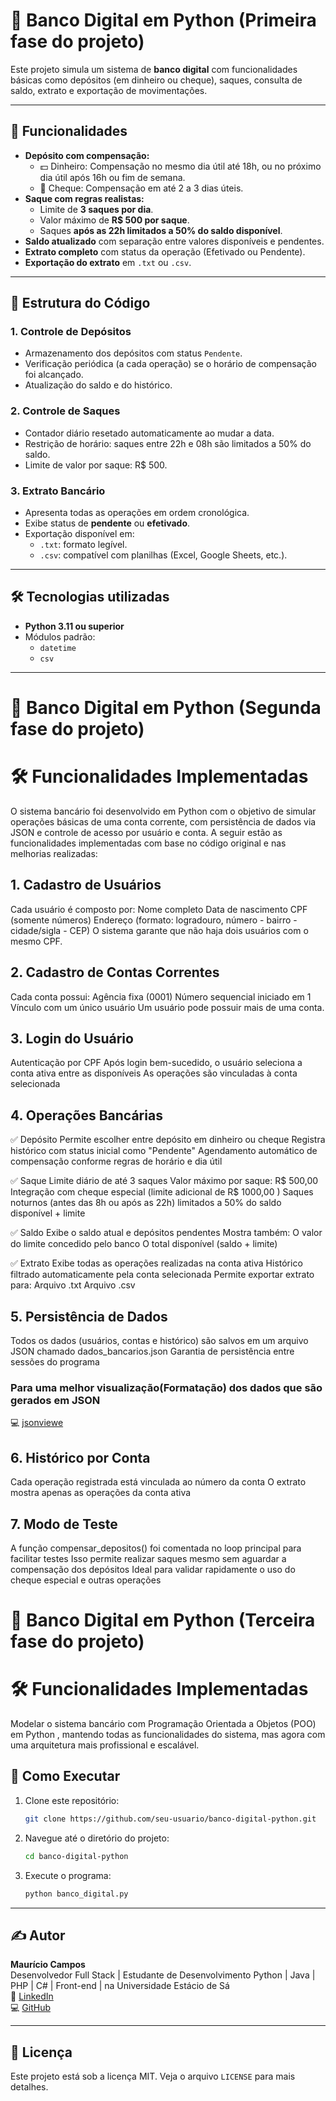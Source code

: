 
# 🏦 Banco Digital em Python (Primeira fase do projeto)

Este projeto simula um sistema de **banco digital** com funcionalidades básicas como depósitos (em dinheiro ou cheque), saques, consulta de saldo, extrato e exportação de movimentações.

---

## 🚀 Funcionalidades

- **Depósito com compensação:**
  - 💵 Dinheiro: Compensação no mesmo dia útil até 18h, ou no próximo dia útil após 16h ou fim de semana.
  - 🧾 Cheque: Compensação em até 2 a 3 dias úteis.
- **Saque com regras realistas:**
  - Limite de **3 saques por dia**.
  - Valor máximo de **R$ 500 por saque**.
  - Saques **após as 22h limitados a 50% do saldo disponível**.
- **Saldo atualizado** com separação entre valores disponíveis e pendentes.
- **Extrato completo** com status da operação (Efetivado ou Pendente).
- **Exportação do extrato** em `.txt` ou `.csv`.

---

## 📂 Estrutura do Código

### 1. Controle de Depósitos
- Armazenamento dos depósitos com status `Pendente`.
- Verificação periódica (a cada operação) se o horário de compensação foi alcançado.
- Atualização do saldo e do histórico.

### 2. Controle de Saques
- Contador diário resetado automaticamente ao mudar a data.
- Restrição de horário: saques entre 22h e 08h são limitados a 50% do saldo.
- Limite de valor por saque: R$ 500.

### 3. Extrato Bancário
- Apresenta todas as operações em ordem cronológica.
- Exibe status de **pendente** ou **efetivado**.
- Exportação disponível em:
  - `.txt`: formato legível.
  - `.csv`: compatível com planilhas (Excel, Google Sheets, etc.).

---

## 🛠 Tecnologias utilizadas

- **Python 3.11 ou superior**
- Módulos padrão:
  - `datetime`
  - `csv`

---

# 🏦 Banco Digital em Python (Segunda fase do projeto)

# 🛠️ Funcionalidades Implementadas
O sistema bancário foi desenvolvido em Python com o objetivo de simular operações básicas de uma conta corrente, com persistência de dados via JSON e controle de acesso por usuário e conta. A seguir estão as funcionalidades implementadas com base no código original e nas melhorias realizadas:

## 1. Cadastro de Usuários
Cada usuário é composto por:
Nome completo
Data de nascimento
CPF (somente números)
Endereço (formato: logradouro, número - bairro - cidade/sigla - CEP)
O sistema garante que não haja dois usuários com o mesmo CPF.

## 2. Cadastro de Contas Correntes
Cada conta possui:
Agência fixa (0001)
Número sequencial iniciado em 1
Vínculo com um único usuário
Um usuário pode possuir mais de uma conta.

## 3. Login do Usuário
Autenticação por CPF
Após login bem-sucedido, o usuário seleciona a conta ativa entre as disponíveis
As operações são vinculadas à conta selecionada

## 4. Operações Bancárias
✅ Depósito
Permite escolher entre depósito em dinheiro ou cheque
Registra histórico com status inicial como "Pendente"
Agendamento automático de compensação conforme regras de horário e dia útil

✅ Saque
Limite diário de até 3 saques
Valor máximo por saque: R$ 500,00
Integração com cheque especial (limite adicional de R$ 1000,00 )
Saques noturnos (antes das 8h ou após as 22h) limitados a 50% do saldo disponível + limite

✅ Saldo
Exibe o saldo atual e depósitos pendentes
Mostra também:
O valor do limite concedido pelo banco
O total disponível (saldo + limite)

✅ Extrato
Exibe todas as operações realizadas na conta ativa
Histórico filtrado automaticamente pela conta selecionada
Permite exportar extrato para:
Arquivo .txt
Arquivo .csv

## 5. Persistência de Dados
Todos os dados (usuários, contas e histórico) são salvos em um arquivo JSON chamado dados_bancarios.json
Garantia de persistência entre sessões do programa

### Para uma melhor visualização(Formatação) dos dados que são gerados em JSON
💻 [jsonviewe](https://jsonviewer.stack.hu/)

## 6. Histórico por Conta
Cada operação registrada está vinculada ao número da conta
O extrato mostra apenas as operações da conta ativa

## 7. Modo de Teste
A função compensar_depositos() foi comentada no loop principal para facilitar testes
Isso permite realizar saques mesmo sem aguardar a compensação dos depósitos
Ideal para validar rapidamente o uso do cheque especial e outras operações

# 🏦 Banco Digital em Python (Terceira fase do projeto)

# 🛠️ Funcionalidades Implementadas
Modelar o sistema bancário com Programação Orientada a Objetos (POO) em Python , mantendo todas as funcionalidades do sistema, mas agora com uma arquitetura mais profissional e escalável.


## 🧪 Como Executar

1. Clone este repositório:
   ```bash
   git clone https://github.com/seu-usuario/banco-digital-python.git
   ```

2. Navegue até o diretório do projeto:
   ```bash
   cd banco-digital-python
   ```

3. Execute o programa:
   ```bash
   python banco_digital.py
   ```

---

## ✍️ Autor

**Maurício Campos**  
Desenvolvedor Full Stack | Estudante de Desenvolvimento Python | Java | PHP | C# | Front-end | na Universidade Estácio de Sá  
📍 [LinkedIn](https://www.linkedin.com/in/mauricio-campos-4a666b317)  
💻 [GitHub](https://github.com/mauriciocampos1234)

---

## 📄 Licença

Este projeto está sob a licença MIT. Veja o arquivo `LICENSE` para mais detalhes.
